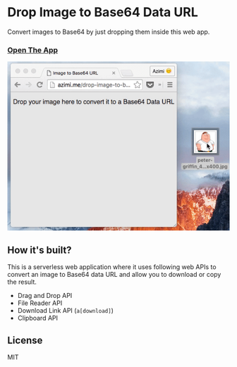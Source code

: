 # Drop Image to Base64 Data URL
Convert images to Base64 by just dropping them inside this web app.

### [Open The App](http://azimi.me/drop-image-to-base64/)

<img src="./screencapture.gif">

## How it's built?
This is a serverless web application where it uses following web APIs to
convert an image to Base64 data URL and allow you to download or copy
the result.

* Drag and Drop API
* File Reader API
* Download Link API (`a[download]`)
* Clipboard API

## License
MIT
